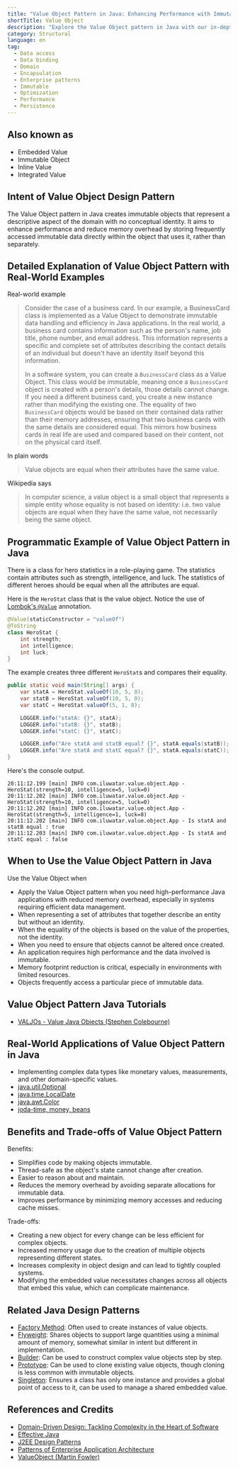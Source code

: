 ```yaml
---
title: "Value Object Pattern in Java: Enhancing Performance with Immutable Data Types"
shortTitle: Value Object
description: "Explore the Value Object pattern in Java with our in-depth guide. Learn how immutable objects enhance performance and memory efficiency in software design. Ideal for developers looking to optimize Java applications."
category: Structural
language: en
tag:
  - Data access
  - Data binding
  - Domain
  - Encapsulation
  - Enterprise patterns
  - Immutable
  - Optimization
  - Performance
  - Persistence
---
```


## Also known as

* Embedded Value
* Immutable Object
* Inline Value
* Integrated Value

## Intent of Value Object Design Pattern

The Value Object pattern in Java creates immutable objects that represent a descriptive aspect of the domain with no
conceptual identity. It aims to enhance performance and reduce memory overhead by storing frequently accessed immutable
data directly within the object that uses it, rather than separately.

## Detailed Explanation of Value Object Pattern with Real-World Examples

Real-world example

> Consider the case of a business card. In our example, a BusinessCard class is implemented as a Value Object to
> demonstrate immutable data handling and efficiency in Java applications. In the real world, a business card contains
> information such as the person's name, job title, phone number, and email address. This information represents a
> specific and complete set of attributes describing the contact details of an individual but doesn't have an identity
> itself beyond this information.
>
> In a software system, you can create a `BusinessCard` class as a Value Object. This class would be immutable, meaning
> once a `BusinessCard` object is created with a person's details, those details cannot change. If you need a different
> business card, you create a new instance rather than modifying the existing one. The equality of two `BusinessCard`
> objects would be based on their contained data rather than their memory addresses, ensuring that two business cards with
> the same details are considered equal. This mirrors how business cards in real life are used and compared based on their
> content, not on the physical card itself.

In plain words

> Value objects are equal when their attributes have the same value.

Wikipedia says

> In computer science, a value object is a small object that represents a simple entity whose equality is not based on
> identity: i.e. two value objects are equal when they have the same value, not necessarily being the same object.

## Programmatic Example of Value Object Pattern in Java

There is a class for hero statistics in a role-playing game. The statistics contain attributes such as strength,
intelligence, and luck. The statistics of different heroes should be equal when all the attributes are equal.

Here is the `HeroStat` class that is the value object. Notice the use of [Lombok's
`@Value`](https://projectlombok.org/features/Value) annotation.

```java
@Value(staticConstructor = "valueOf")
@ToString
class HeroStat {
    int strength;
    int intelligence;
    int luck;
}
```

The example creates three different `HeroStat`s and compares their equality.

```java
public static void main(String[] args) {
    var statA = HeroStat.valueOf(10, 5, 0);
    var statB = HeroStat.valueOf(10, 5, 0);
    var statC = HeroStat.valueOf(5, 1, 8);

    LOGGER.info("statA: {}", statA);
    LOGGER.info("statB: {}", statB);
    LOGGER.info("statC: {}", statC);

    LOGGER.info("Are statA and statB equal? {}", statA.equals(statB));
    LOGGER.info("Are statA and statC equal? {}", statA.equals(statC));
}
```

Here's the console output.

```
20:11:12.199 [main] INFO com.iluwatar.value.object.App - HeroStat(strength=10, intelligence=5, luck=0)
20:11:12.202 [main] INFO com.iluwatar.value.object.App - HeroStat(strength=10, intelligence=5, luck=0)
20:11:12.202 [main] INFO com.iluwatar.value.object.App - HeroStat(strength=5, intelligence=1, luck=8)
20:11:12.202 [main] INFO com.iluwatar.value.object.App - Is statA and statB equal : true
20:11:12.203 [main] INFO com.iluwatar.value.object.App - Is statA and statC equal : false
```

## When to Use the Value Object Pattern in Java

Use the Value Object when

* Apply the Value Object pattern when you need high-performance Java applications with reduced memory overhead,
  especially in systems requiring efficient data management.
* When representing a set of attributes that together describe an entity but without an identity.
* When the equality of the objects is based on the value of the properties, not the identity.
* When you need to ensure that objects cannot be altered once created.
* An application requires high performance and the data involved is immutable.
* Memory footprint reduction is critical, especially in environments with limited resources.
* Objects frequently access a particular piece of immutable data.

## Value Object Pattern Java Tutorials

* [VALJOs - Value Java Objects (Stephen Colebourne)](http://blog.joda.org/2014/03/valjos-value-java-objects.html)

## Real-World Applications of Value Object Pattern in Java

* Implementing complex data types like monetary values, measurements, and other domain-specific values.
* [java.util.Optional](https://docs.oracle.com/javase/8/docs/api/java/util/Optional.html)
* [java.time.LocalDate](https://docs.oracle.com/javase/8/docs/api/java/time/LocalDate.html)
* [java.awt.Color](https://docs.oracle.com/javase/8/docs/api/java/awt/Color.html)
* [joda-time, money, beans](http://www.joda.org/)

## Benefits and Trade-offs of Value Object Pattern

Benefits:

* Simplifies code by making objects immutable.
* Thread-safe as the object's state cannot change after creation.
* Easier to reason about and maintain.
* Reduces the memory overhead by avoiding separate allocations for immutable data.
* Improves performance by minimizing memory accesses and reducing cache misses.

Trade-offs:

* Creating a new object for every change can be less efficient for complex objects.
* Increased memory usage due to the creation of multiple objects representing different states.
* Increases complexity in object design and can lead to tightly coupled systems.
* Modifying the embedded value necessitates changes across all objects that embed this value, which can complicate
  maintenance.

## Related Java Design Patterns

* [Factory Method](https://java-design-patterns.com/patterns/factory-method/): Often used to create instances of value
  objects.
* [Flyweight](https://java-design-patterns.com/patterns/flyweight/): Shares objects to support large quantities using a
  minimal amount of memory, somewhat similar in intent but different in implementation.
* [Builder](https://java-design-patterns.com/patterns/builder/): Can be used to construct complex value objects step by
  step.
* [Prototype](https://java-design-patterns.com/patterns/prototype/): Can be used to clone existing value objects, though
  cloning is less common with immutable objects.
* [Singleton](https://java-design-patterns.com/patterns/singleton/): Ensures a class has only one instance and provides
  a global point of access to it, can be used to manage a shared embedded value.

## References and Credits

* [Domain-Driven Design: Tackling Complexity in the Heart of Software](https://amzn.to/3wlDrze)
* [Effective Java](https://amzn.to/4cGk2Jz)
* [J2EE Design Patterns](https://amzn.to/4dpzgmx)
* [Patterns of Enterprise Application Architecture](https://amzn.to/3WfKBPR)
* [ValueObject (Martin Fowler)](https://martinfowler.com/bliki/ValueObject.html)
